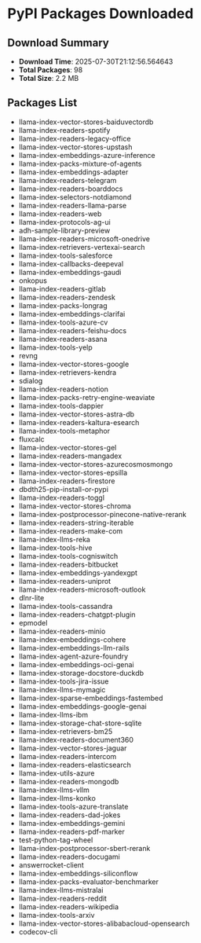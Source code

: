 # PyPI Packages Downloaded

## Download Summary
- **Download Time**: 2025-07-30T21:12:56.564643
- **Total Packages**: 98
- **Total Size**: 2.2 MB

## Packages List
- llama-index-vector-stores-baiduvectordb
- llama-index-readers-spotify
- llama-index-readers-legacy-office
- llama-index-vector-stores-upstash
- llama-index-embeddings-azure-inference
- llama-index-packs-mixture-of-agents
- llama-index-embeddings-adapter
- llama-index-readers-telegram
- llama-index-readers-boarddocs
- llama-index-selectors-notdiamond
- llama-index-readers-llama-parse
- llama-index-readers-web
- llama-index-protocols-ag-ui
- adh-sample-library-preview
- llama-index-readers-microsoft-onedrive
- llama-index-retrievers-vertexai-search
- llama-index-tools-salesforce
- llama-index-callbacks-deepeval
- llama-index-embeddings-gaudi
- onkopus
- llama-index-readers-gitlab
- llama-index-readers-zendesk
- llama-index-packs-longrag
- llama-index-embeddings-clarifai
- llama-index-tools-azure-cv
- llama-index-readers-feishu-docs
- llama-index-readers-asana
- llama-index-tools-yelp
- revng
- llama-index-vector-stores-google
- llama-index-retrievers-kendra
- sdialog
- llama-index-readers-notion
- llama-index-packs-retry-engine-weaviate
- llama-index-tools-dappier
- llama-index-vector-stores-astra-db
- llama-index-readers-kaltura-esearch
- llama-index-tools-metaphor
- fluxcalc
- llama-index-vector-stores-gel
- llama-index-readers-mangadex
- llama-index-vector-stores-azurecosmosmongo
- llama-index-vector-stores-epsilla
- llama-index-readers-firestore
- dbdth25-pip-install-or-pypi
- llama-index-readers-toggl
- llama-index-vector-stores-chroma
- llama-index-postprocessor-pinecone-native-rerank
- llama-index-readers-string-iterable
- llama-index-readers-make-com
- llama-index-llms-reka
- llama-index-tools-hive
- llama-index-tools-cogniswitch
- llama-index-readers-bitbucket
- llama-index-embeddings-yandexgpt
- llama-index-readers-uniprot
- llama-index-readers-microsoft-outlook
- dlnr-lite
- llama-index-tools-cassandra
- llama-index-readers-chatgpt-plugin
- epmodel
- llama-index-readers-minio
- llama-index-embeddings-cohere
- llama-index-embeddings-llm-rails
- llama-index-agent-azure-foundry
- llama-index-embeddings-oci-genai
- llama-index-storage-docstore-duckdb
- llama-index-tools-jira-issue
- llama-index-llms-mymagic
- llama-index-sparse-embeddings-fastembed
- llama-index-embeddings-google-genai
- llama-index-llms-ibm
- llama-index-storage-chat-store-sqlite
- llama-index-retrievers-bm25
- llama-index-readers-document360
- llama-index-vector-stores-jaguar
- llama-index-readers-intercom
- llama-index-readers-elasticsearch
- llama-index-utils-azure
- llama-index-readers-mongodb
- llama-index-llms-vllm
- llama-index-llms-konko
- llama-index-tools-azure-translate
- llama-index-readers-dad-jokes
- llama-index-embeddings-gemini
- llama-index-readers-pdf-marker
- test-python-tag-wheel
- llama-index-postprocessor-sbert-rerank
- llama-index-readers-docugami
- answerrocket-client
- llama-index-embeddings-siliconflow
- llama-index-packs-evaluator-benchmarker
- llama-index-llms-mistralai
- llama-index-readers-reddit
- llama-index-readers-wikipedia
- llama-index-tools-arxiv
- llama-index-vector-stores-alibabacloud-opensearch
- codecov-cli
